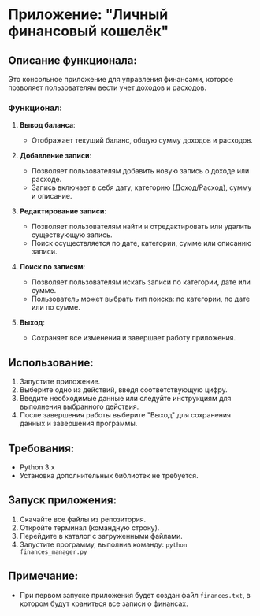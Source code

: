# Приложение: "Личный финансовый кошелёк"


## Описание функционала:

Это консольное приложение для управления финансами, которое позволяет пользователям вести учет доходов и расходов.

### Функционал:

1. **Вывод баланса**:
   - Отображает текущий баланс, общую сумму доходов и расходов.

2. **Добавление записи**:
   - Позволяет пользователям добавить новую запись о доходе или расходе.
   - Запись включает в себя дату, категорию (Доход/Расход), сумму и описание.

3. **Редактирование записи**:
   - Позволяет пользователям найти и отредактировать или удалить существующую запись.
   - Поиск осуществляется по дате, категории, сумме или описанию записи.

4. **Поиск по записям**:
   - Позволяет пользователям искать записи по категории, дате или сумме.
   - Пользователь может выбрать тип поиска: по категории, по дате или по сумме.

5. **Выход**:
   - Сохраняет все изменения и завершает работу приложения.

## Использование:

1. Запустите приложение.
2. Выберите одно из действий, введя соответствующую цифру.
3. Введите необходимые данные или следуйте инструкциям для выполнения выбранного действия.
4. После завершения работы выберите "Выход" для сохранения данных и завершения программы.

## Требования:

- Python 3.x
- Установка дополнительных библиотек не требуется.

## Запуск приложения:

1. Скачайте все файлы из репозитория.
2. Откройте терминал (командную строку).
3. Перейдите в каталог с загруженными файлами.
4. Запустите программу, выполнив команду: `python finances_manager.py`

## Примечание:

- При первом запуске приложения будет создан файл `finances.txt`, в котором будут храниться все записи о финансах.
